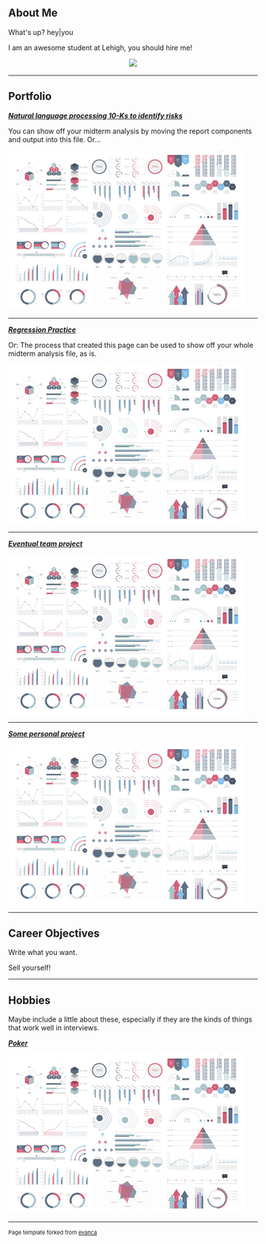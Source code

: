 ## About Me

What's up? hey\|you

I am an awesome student at Lehigh, you should hire me!

<!-- Upload your own photo and change the path -->

<p style="text-align:center;">
  <img class="img-circle" src="https://github.com/chackett24/chackett24.github.io/raw/master/images/headshot.JPG" width="50%">
</p>

---

## Portfolio

<!-- You can link to other websites, PDFs in this repo, and other pages in this repo -->

_**[Natural language processing 10-Ks to identify risks](midterm_summary)**_

You can show off your midterm analysis by moving the report components and output into this file. Or...

<img src="images/dummy_thumbnail.jpg?raw=true"/>

---

_**[Regression Practice](Regression_practice)**_

Or: The process that created this page can be used to show off your whole midterm analysis file, as is.

<img src="images/dummy_thumbnail.jpg?raw=true"/>

---

_**[Eventual team project](https://donbowen.github.io/teamproject/)**_

<img src="images/dummy_thumbnail.jpg?raw=true"/>

---

_**[Some personal project](/pdf/sample_presentation.pdf)**_

<img src="images/dummy_thumbnail.jpg?raw=true"/>

---

## Career Objectives

Write what you want. 

Sell yourself!

---

## Hobbies

Maybe include a little about these, especially if they are the kinds of things that work well in interviews.

_**[Poker](poker.md)**_

<img src="images/dummy_thumbnail.jpg?raw=true"/>

---
<p style="font-size:11px">Page template forked from <a href="https://github.com/evanca/quick-portfolio">evanca</a></p>
<!-- Remove above link if you don't want to attibute -->
